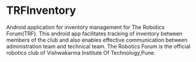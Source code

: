 # TRFInventory
Android application for inventory management for The Robotics Forum(TRF). This android app facilitates tracking of inventory between members of the club and also enables effective communication between administration team and technical team.
The Robotics Forum is the official robotics club of Vishwakarma Institute Of Technology,Pune.
